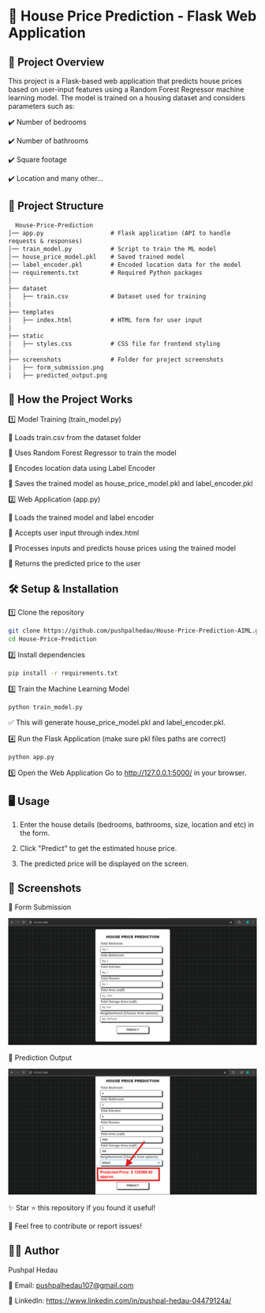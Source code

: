 
# 🏡 House Price Prediction - Flask Web Application

## 📌 Project Overview

This project is a Flask-based web application that predicts house prices based on user-input features using a Random Forest Regressor machine learning model. The model is trained on a housing dataset and considers parameters such as:

✔️ Number of bedrooms

✔️ Number of bathrooms

✔️ Square footage

✔️ Location and many other...

## 📂 Project Structure

```Folder Structure
  House-Price-Prediction
│── app.py                   # Flask application (API to handle requests & responses)
│── train_model.py           # Script to train the ML model
│── house_price_model.pkl    # Saved trained model
│── label_encoder.pkl        # Encoded location data for the model
│── requirements.txt         # Required Python packages
│
├── dataset
│   ├── train.csv            # Dataset used for training
│
├── templates
│   ├── index.html           # HTML form for user input
│
├── static
│   ├── styles.css           # CSS file for frontend styling
│
├── screenshots              # Folder for project screenshots
│   ├── form_submission.png  
│   ├── predicted_output.png
```
## 🚀 How the Project Works
1️⃣ Model Training (train_model.py)

🔹 Loads train.csv from the dataset folder

🔹 Uses Random Forest Regressor to train the model

🔹 Encodes location data using Label Encoder

🔹 Saves the trained model as house_price_model.pkl and label_encoder.pkl


2️⃣ Web Application (app.py)

🔹 Loads the trained model and label encoder

🔹 Accepts user input through index.html

🔹 Processes inputs and predicts house prices using the trained model

🔹 Returns the predicted price to the user

## 🛠️ Setup & Installation
1️⃣ Clone the repository
```sh
git clone https://github.com/pushpalhedau/House-Price-Prediction-AIML.git
cd House-Price-Prediction
```
2️⃣ Install dependencies
```sh
pip install -r requirements.txt
```
3️⃣ Train the Machine Learning Model
```sh
python train_model.py
```

✅ This will generate house_price_model.pkl and label_encoder.pkl.

4️⃣ Run the Flask Application (make sure pkl files paths are correct)
```sh
python app.py
```
5️⃣ Open the Web Application
Go to http://127.0.0.1:5000/ in your browser.

## 🖥️ Usage
1. Enter the house details (bedrooms, bathrooms, size, location and etc) in the form.

2. Click "Predict" to get the estimated house price.

3. The predicted price will be displayed on the screen.

## 📸 Screenshots

📌 Form Submission

![App Screenshot](https://github.com/pushpalhedau/House-Price-Prediction-AIML/blob/main/House-Price-Prediction/screenshots/form_submission.png?raw=true)


📌 Prediction Output

![App Screenshot](https://github.com/pushpalhedau/House-Price-Prediction-AIML/blob/main/House-Price-Prediction/screenshots/predicted_output.png?raw=true)


✨ Star ⭐ this repository if you found it useful!

📩 Feel free to contribute or report issues!

## 👨‍💻 Author
Pushpal Hedau

📧 Email: pushpalhedau107@gmail.com

🔗 LinkedIn: https://www.linkedin.com/in/pushpal-hedau-04479124a/
